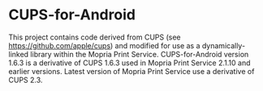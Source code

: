 # CUPS-for-Android

This project contains code derived from CUPS (see https://github.com/apple/cups) and modified for use as a dynamically-linked library within the Mopria Print Service.
CUPS-for-Android version 1.6.3 is a derivative of CUPS 1.6.3 used in Mopria Print Service 2.1.10 and earlier versions. Latest version of Mopria Print Service use a derivative of CUPS 2.3.
